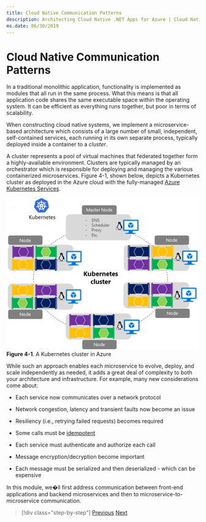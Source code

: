 ```yaml
---
title: Cloud Native Communication Patterns
description: Architecting Cloud Native .NET Apps for Azure | Cloud Native Communication Patterns
ms.date: 06/30/2019
---
```

# Cloud Native Communication Patterns

In a traditional monolithic application, functionality is implemented as modules that all run in the same process. What this means is that all application code shares the same executable space within the operating system. It can be efficient as everything runs together, but poor in terms of  scalability.

When constructing cloud native systems, we implement a microservice-based architecture which consists of a large number of small, independent, self-contained services, each running in its own separate process, typically deployed inside a container to a *cluster*.

A cluster represents a pool of virtual machines that federated together form a highly-available environment. Clusters are typically managed by an orchestrator which is responsible for deploying and managing the various containerized microservices. Figure 4-1, shown below, depicts a Kubernetes cluster as deployed in the Azure cloud with the fully-managed [Azure Kubernetes Services](https://docs.microsoft.com/en-us/azure/aks/intro-kubernetes).

![A Kubernetes cluster in Azure](media/image01.png)
**Figure 4-1**. A Kubernetes cluster in Azure

While such an approach enables each microservice to evolve, deploy, and scale independently as needed, it adds a great deal of complexity to both your architecture and infrastructure. For example, many new considerations come about:

- Each service now communicates over a network protocol

- Network congestion, latency and transient faults now become an issue

- Resiliency (i.e., retrying failed requests) becomes required

- Some calls must be [idempotent](https://www.restapitutorial.com/lessons/idempotency.html)

- Each service must authenticate and authorize each call

- Message encryption/decryption become important

- Each message must be serialized and then deserialized - which can be     expensive

In this module, we�ll first address communication between front-end applications and backend microservices and then to microservice-to-microservice communication.

>[!div class="step-by-step"]
>[Previous](../index.md)
>[Next](cross-service-communication.md)
